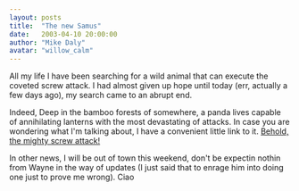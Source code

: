 ```yaml
---
layout: posts
title:  "The new Samus"
date:   2003-04-10 20:00:00
author: "Mike Daly"
avatar: "willow_calm"
---
```

All my life I have been searching for a wild animal that can execute the coveted screw attack. I had almost given up hope until today (err, actually a few days ago), my search came to an abrupt end.

 Indeed, Deep in the bamboo forests of somewhere, a panda lives capable of annihilating lanterns with the most devastating of attacks. In case you are wondering what I'm talking about, I have a convenient little link to it. [Behold, the mighty screw attack!](http://www.orisinal.ws/games/panda3.htm)

 In other news, I will be out of town this weekend, don't be expectin nothin from Wayne in the way of updates (I just said that to enrage him into doing one just to prove me wrong). Ciao